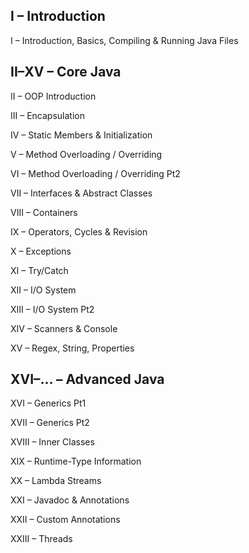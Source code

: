 ## I – Introduction
I – Introduction, Basics, Compiling & Running Java Files

## II–XV – Core Java
II – OOP Introduction

III – Encapsulation

IV – Static Members & Initialization

V – Method Overloading / Overriding

VI – Method Overloading / Overriding Pt2

VII – Interfaces & Abstract Classes

VIII – Containers

IX – Operators, Cycles & Revision

X – Exceptions

XI – Try/Catch

XII – I/O System

XIII – I/O System Pt2

XIV – Scanners & Console

XV – Regex, String, Properties

## XVI–... – Advanced Java
XVI – Generics Pt1

XVII – Generics Pt2

XVIII – Inner Classes

XIX – Runtime-Type Information

XX – Lambda Streams

XXI – Javadoc & Annotations 

XXII – Custom Annotations

XXIII – Threads
